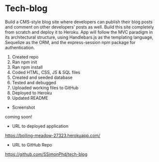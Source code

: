 # Tech-blog

Build a CMS-style blog site where developers can publish their blog posts and comment on other developers’ posts as well. Build this site completely from scratch and deploy it to Heroku. App will follow the MVC paradigm in its architectural structure, using Handlebars.js as the templating language, Sequelize as the ORM, and the express-session npm package for authentication.

1. Created repo
1. Ran npm init
1. Ran npm install 
1. Coded HTML, CSS, JS & SQL files
1. Created and seeded database
1. Tested and debugged
1. Uploaded working files to GitHub
1. Deployed to Heroku
1. Updated README

- Screenshot

coming soon!

- URL to deployed application

https://boiling-meadow-27323.herokuapp.com/


- URL to GitHub Repo

https://github.com/SSimonPhd/tech-blog
